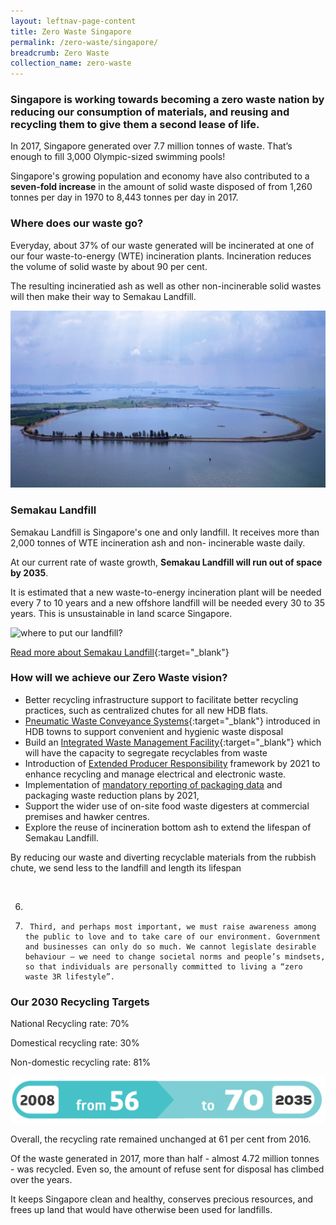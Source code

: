 ```yaml
---
layout: leftnav-page-content
title: Zero Waste Singapore
permalink: /zero-waste/singapore/
breadcrumb: Zero Waste 
collection_name: zero-waste
---
```


### Singapore is working towards becoming a zero waste nation by reducing our consumption of materials, and reusing and recycling them to give them a second lease of life. 

In 2017, Singapore generated over 7.7 million tonnes of waste. That’s enough to fill 3,000 Olympic-sized swimming pools!

Singapore's growing population and economy have also contributed to a **seven-fold increase** in the amount of solid waste disposed of from 1,260 tonnes per day in 1970 to 8,443 tonnes per day in 2017.

 
### Where does our waste go?

Everyday, about 37% of our waste generated will be incinerated at one of our four waste-to-energy (WTE) incineration plants. Incineration reduces the volume of solid waste by about 90 per cent.

The resulting incineratied ash as well as other non-incinerable solid wastes will then make their way to Semakau Landfill. 

![Semakau Landfill](/images/semakau.jpg)
 
### Semakau Landfill

Semakau Landfill is Singapore's one and only landfill. It receives more than 2,000 tonnes of WTE incineration ash and non-
incinerable waste daily.

At our current rate of waste growth, **Semakau Landfill will run out of space by 2035**. 

It is estimated that a new waste-to-energy incineration plant will be needed every 7 to 10 years and a new offshore landfill will be needed every 30 to 35 years. This is unsustainable in land scarce Singapore.

![where to put our landfill? ](https://www.mewr.gov.sg/images/default-source/module/policy-topic/landfill/landfill_challenge_img1.png)

[Read more about Semakau Landfill](https://www.nea.gov.sg/our-services/waste-management/waste-management-infrastructure/semakau-landfill){:target="_blank"} 


### How will we achieve our Zero Waste vision?

* Better recycling infrastructure support to facilitate better recycling practices, such as centralized chutes for all new HDB flats.
* [Pneumatic Waste Conveyance Systems](https://www.hdb.gov.sg/cs/infoweb/about-us/our-role/smart-and-sustainable-living/hdb-greenprint/waste-management){:target="_blank"} introduced in HDB towns to support convenient and hygienic waste disposal
* Build an [Integrated Waste Management Facility](https://www.nea.gov.sg/our-services/waste-management/waste-management-infrastructure/integrated-waste-management-facility){:target="_blank"}  which will have the capacity to segregate recyclables from waste
* Introduction of [Extended Producer Responsibility](/Extended-Producer-Responsibility/) framework by 2021 to enhance recycling and manage electrical and electronic waste. 
* Implementation of [mandatory reporting of packaging data](/Mandatory-Reporting-Packaging-Waste/) and packaging waste reduction plans by 2021, 
* Support the wider use of on-site food waste digesters at commercial premises and hawker centres. 
* Explore the reuse of incineration bottom ash to extend the lifespan of Semakau Landfill.




By reducing our waste and diverting recyclable materials from the rubbish chute, we send less to the landfill and length its lifespan



 

 6.      

 7.      Third, and perhaps most important, we must raise awareness among the public to love and to take care of our environment. Government and businesses can only do so much. We cannot legislate desirable behaviour – we need to change societal norms and people’s mindsets, so that individuals are personally committed to living a “zero waste 3R lifestyle”.
 

### Our 2030 Recycling Targets

National Recycling rate: 70%

Domestical recycling rate: 30%

Non-domestic recycling rate: 81%

![Our recycling targets for 2030](/images/our-recycling-targets.png)





Overall, the recycling rate remained unchanged at 61 per cent from 2016.

Of the waste generated in 2017, more than half - almost 4.72 million tonnes - was recycled. Even so, the amount of refuse sent for disposal has climbed over the years. 



 
 
 It keeps Singapore clean and healthy, conserves precious resources, and frees up land that would have otherwise been used for landfills. 
